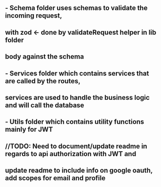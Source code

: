 ## - Schema folder uses schemas to validate the incoming request,

## with zod <- done by validateRequest helper in lib folder

## body against the schema

## - Services folder which contains services that are called by the routes,

## services are used to handle the business logic and will call the database

## - Utils folder which contains utility functions mainly for JWT

## //TODO: Need to document/update readme in regards to api authorization with JWT and

## update readme to include info on google oauth, add scopes for email and profile
